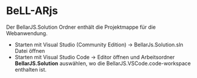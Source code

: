 # BeLL-ARjs

Der BellarJS.Solution Ordner enthält die Projektmappe für die Webanwendung.
* Starten mit Visual Studio (Community Edition) -> BellarJs.Solution.sln Datei öffnen
* Starten mit Visual Studio Code -> Editor öffnen und Arbeitsordner __BellarJS.Solution__ auswählen, wo die BellarJS.VSCode.code-workspace enthalten ist.
